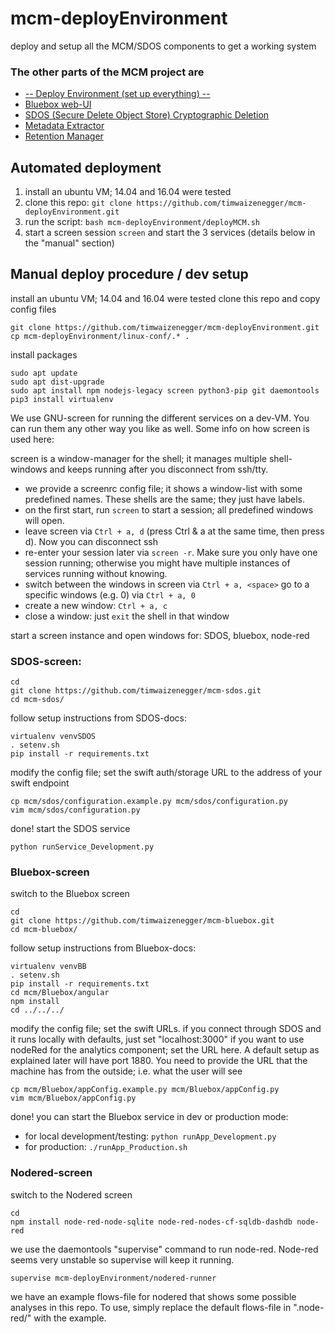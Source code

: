 # mcm-deployEnvironment
deploy and setup all the MCM/SDOS components to get a working system


### The other parts of the MCM project are
* [-- Deploy Environment (set up everything) --](https://github.com/timwaizenegger/mcm-deployEnvironment)
* [Bluebox web-UI](https://github.com/timwaizenegger/mcm-bluebox)
* [SDOS (Secure Delete Object Store) Cryptographic Deletion](https://github.com/timwaizenegger/mcm-sdos)
* [Metadata Extractor](https://github.com/timwaizenegger/mcm-metadataExtractor)
* [Retention Manager](https://github.com/timwaizenegger/mcm-retentionManager)


## Automated deployment

1. install an ubuntu VM; 14.04 and 16.04 were tested
2. clone this repo: `git clone https://github.com/timwaizenegger/mcm-deployEnvironment.git`
3. run the script: `bash mcm-deployEnvironment/deployMCM.sh`
4. start a screen session `screen` and start the 3 services (details below in the "manual" section)



## Manual deploy procedure / dev setup
install an ubuntu VM; 14.04 and 16.04 were tested
clone this repo and copy config files


    git clone https://github.com/timwaizenegger/mcm-deployEnvironment.git
    cp mcm-deployEnvironment/linux-conf/.* .

install packages

    sudo apt update
    sudo apt dist-upgrade
    sudo apt install npm nodejs-legacy screen python3-pip git daemontools
    pip3 install virtualenv
    
    
We use GNU-screen for running the different services on a dev-VM. You can run them any other way you like as well. Some info on how screen is used here:

screen is a window-manager for the shell; it manages multiple shell-windows and keeps running after you disconnect from ssh/tty.

* we provide a screenrc config file; it shows a window-list with some predefined names. These shells are the same; they just have labels.
* on the first start, run `screen` to start a session; all predefined windows will open.
* leave screen via `Ctrl + a, d` (press Ctrl & a at the same time, then press d). Now you can disconnect ssh
* re-enter your session later via `screen -r`. Make sure you only have one session running; otherwise you might have multiple instances of services running without knowing.
* switch between the windows in screen via `Ctrl + a, <space>` go to a specific windows (e.g. 0) via `Ctrl + a, 0`
* create a new window: `Ctrl + a, c`
* close a window: just `exit` the shell in that window
 
start a screen instance and open windows for: SDOS, bluebox, node-red
### SDOS-screen:

    cd
    git clone https://github.com/timwaizenegger/mcm-sdos.git
    cd mcm-sdos/
    
follow setup instructions from SDOS-docs:

    virtualenv venvSDOS
    . setenv.sh
    pip install -r requirements.txt
    
modify the config file; set the swift auth/storage URL to the address of your swift endpoint

    cp mcm/sdos/configuration.example.py mcm/sdos/configuration.py
    vim mcm/sdos/configuration.py
    
done! start the SDOS service

    python runService_Development.py
    
    
### Bluebox-screen
switch to the Bluebox screen

    cd
    git clone https://github.com/timwaizenegger/mcm-bluebox.git
    cd mcm-bluebox/
    
follow setup instructions from Bluebox-docs:

    virtualenv venvBB
    . setenv.sh
    pip install -r requirements.txt
    cd mcm/Bluebox/angular
    npm install
    cd ../../../
    
modify the config file; set the swift URLs. 
 if you connect through SDOS and it runs locally with defaults, just set "localhost:3000"
 if you want to use nodeRed for the analytics component; set the URL here. 
 A default setup as explained later will have port 1880. You need to provide the URL that the machine has from the outside; i.e. what the user will see


    cp mcm/Bluebox/appConfig.example.py mcm/Bluebox/appConfig.py
    vim mcm/Bluebox/appConfig.py

done! you can start the Bluebox service in dev or production mode:

* for local development/testing: `python runApp_Development.py`
* for production: `./runApp_Production.sh`


### Nodered-screen
switch to the Nodered screen

    cd
    npm install node-red-node-sqlite node-red-nodes-cf-sqldb-dashdb node-red
    
we use the daemontools "supervise" command to run node-red. Node-red seems very unstable so supervise will keep it running.

    supervise mcm-deployEnvironment/nodered-runner
    
we have an example flows-file for nodered that shows some possible analyses in this repo. To use, simply replace the default flows-file in ".node-red/" with the example.
